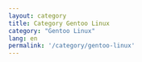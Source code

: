 ```yaml
---
layout: category
title: Category Gentoo Linux
category: "Gentoo Linux"
lang: en
permalink: '/category/gentoo-linux'
---
```

